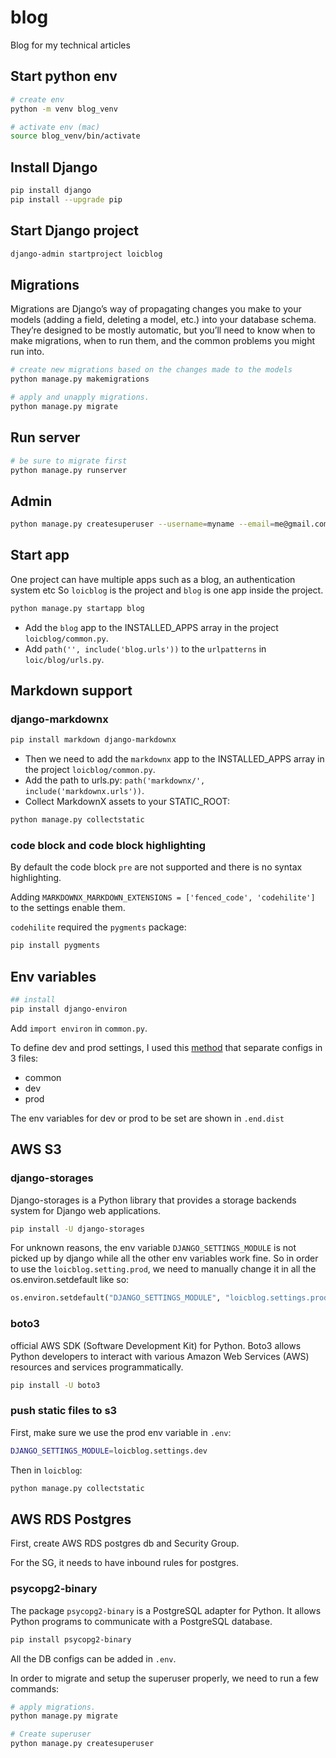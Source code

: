 # blog
Blog for my technical articles

## Start python env

```bash
# create env
python -m venv blog_venv

# activate env (mac)
source blog_venv/bin/activate
```

## Install Django
```bash
pip install django
pip install --upgrade pip
```

## Start Django project
```bash
django-admin startproject loicblog
```

## Migrations
Migrations are Django’s way of propagating changes you make to your models (adding a field, deleting a model, etc.) into your database schema. They’re designed to be mostly automatic, but you’ll need to know when to make migrations, when to run them, and the common problems you might run into.

```bash
# create new migrations based on the changes made to the models
python manage.py makemigrations

# apply and unapply migrations.
python manage.py migrate
```

## Run server
```bash
# be sure to migrate first
python manage.py runserver  
```

## Admin
```bash
python manage.py createsuperuser --username=myname --email=me@gmail.com
```

## Start app

One project can have multiple apps such as a blog, an authentication system etc
So `loicblog` is the project and `blog` is one app inside the project.

```bash
python manage.py startapp blog
```

- Add the `blog` app to the INSTALLED_APPS array in the project `loicblog/common.py`.
- Add `path('', include('blog.urls'))` to the `urlpatterns` in `loic/blog/urls.py`.

## Markdown support

### django-markdownx

```bash
pip install markdown django-markdownx
```
- Then we need to add the `markdownx` app to the INSTALLED_APPS array in the project `loicblog/common.py`.
- Add the path to urls.py: `path('markdownx/', include('markdownx.urls'))`.
- Collect MarkdownX assets to your STATIC_ROOT:
```bash
python manage.py collectstatic
```

### code block and code block highlighting

By default the code block `pre` are not supported and there is no syntax highlighting.

Adding `MARKDOWNX_MARKDOWN_EXTENSIONS = ['fenced_code', 'codehilite']` to the settings enable them.

`codehilite` required the `pygments` package:

```bash
pip install pygments
```

## Env variables

```bash
## install
pip install django-environ
```

Add `import environ` in `common.py`.

To define dev and prod settings, I used this [method](https://thinkster.io/tutorials/configuring-django-settings-for-production) that separate configs in 3 files:
- common
- dev
- prod

The env variables for dev or prod to be set are shown in `.end.dist`

## AWS S3

### django-storages

Django-storages is a Python library that provides a storage backends system for Django web applications.

```bash
pip install -U django-storages
```

For unknown reasons, the env variable `DJANGO_SETTINGS_MODULE` is not picked up by django while all the other env variables work fine.
So in order to use the `loicblog.setting.prod`, we need to manually change it in all the os.environ.setdefault like so:

```python
os.environ.setdefault("DJANGO_SETTINGS_MODULE", "loicblog.settings.prod") # instead of "loicblog.settings.dev"
```

### boto3

official AWS SDK (Software Development Kit) for Python. Boto3 allows Python developers to interact with various Amazon Web Services (AWS) resources and services programmatically.

```bash
pip install -U boto3
```

### push static files to s3

First, make sure we use the prod env variable in `.env`:
```bash
DJANGO_SETTINGS_MODULE=loicblog.settings.dev
```

Then in `loicblog`:

```bash
python manage.py collectstatic
```

## AWS RDS Postgres

First, create AWS RDS postgres db and Security Group.

For the SG, it needs to have inbound rules for postgres.

### psycopg2-binary

The package `psycopg2-binary` is a PostgreSQL adapter for Python. It allows Python programs to communicate with a PostgreSQL database.

```bash
pip install psycopg2-binary
```

All the DB configs can be added in `.env`.

In order to migrate and setup the superuser properly, we need to run a few commands:

```bash
# apply migrations.
python manage.py migrate

# Create superuser
python manage.py createsuperuser
```